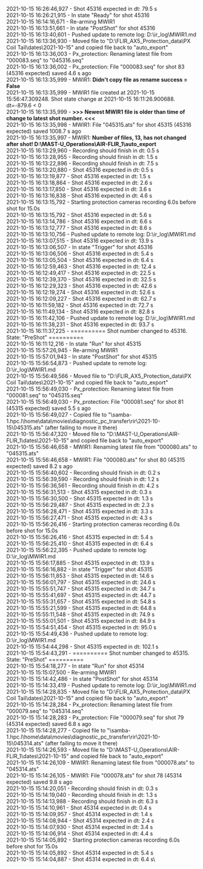 2021-10-15 16:26:46,927 - Shot 45316 expected in dt: 79.5 s\
2021-10-15 16:26:21,915 - In state "Ready" for shot 45316\
2021-10-15 16:14:16,671 - Re-arming MWIR1\
2021-10-15 16:13:51,661 - In state "PostShot" for shot 45316\
2021-10-15 16:13:40,601 - Pushed update to remote log: D:\ir_log\MWIR1.md\
2021-10-15 16:13:36,930 - Moved file to "D:\FLIR_AX5_Protection_data\PX Coil Tail\dates\2021-10-15" and copied file back to "auto_export"\
2021-10-15 16:13:36,003 - Px_protection: Renaming latest file from "000083.seq" to "045316.seq"\
2021-10-15 16:13:36,002 - Px_protection: File "000083.seq" for shot 83 (45316 expected) saved 4.6 s ago\
2021-10-15 16:13:35,999 - MWIR1: **Didn't copy file as rename success = False**\
2021-10-15 16:13:35,999 - MWIR1 file created at 2021-10-15 15:56:47.309248. Shot state change at 2021-10-15 16:11:26.900688. dt=-879.6 < 0\
2021-10-15 16:13:35,999 - **>>> Newest MWIR1 file is older than time of change to latest shot number. <<<**\
2021-10-15 16:13:35,998 - MWIR1: File "045315.ats" for shot 45315 (45316 expected) saved 1008.7 s ago\
2021-10-15 16:13:35,997 - MWIR1: **Number of files, 13, has not changed after shot! D:\MAST-U_Operations\AIR-FLIR_1\auto_export**\
2021-10-15 16:13:29,960 - Recording should finish in dt: 0.5 s\
2021-10-15 16:13:28,955 - Recording should finish in dt: 1.5 s\
2021-10-15 16:13:22,896 - Recording should finish in dt: 7.5 s\
2021-10-15 16:13:20,880 - Shot 45316 expected in dt: 0.5 s\
2021-10-15 16:13:19,877 - Shot 45316 expected in dt: 1.5 s\
2021-10-15 16:13:18,864 - Shot 45316 expected in dt: 2.6 s\
2021-10-15 16:13:17,850 - Shot 45316 expected in dt: 3.6 s\
2021-10-15 16:13:16,838 - Shot 45316 expected in dt: 4.6 s\
2021-10-15 16:13:15,792 - Starting protection cameras recording 6.0s before shot for 15.0s\
2021-10-15 16:13:15,792 - Shot 45316 expected in dt: 5.6 s\
2021-10-15 16:13:14,786 - Shot 45316 expected in dt: 6.6 s\
2021-10-15 16:13:12,777 - Shot 45316 expected in dt: 8.6 s\
2021-10-15 16:13:10,756 - Pushed update to remote log: D:\ir_log\MWIR1.md\
2021-10-15 16:13:07,515 - Shot 45316 expected in dt: 13.9 s\
2021-10-15 16:13:06,507 - In state "Trigger" for shot 45316\
2021-10-15 16:13:06,506 - Shot 45316 expected in dt: 5.4 s\
2021-10-15 16:13:05,504 - Shot 45316 expected in dt: 6.4 s\
2021-10-15 16:12:59,463 - Shot 45316 expected in dt: 12.4 s\
2021-10-15 16:12:49,417 - Shot 45316 expected in dt: 22.5 s\
2021-10-15 16:12:39,370 - Shot 45316 expected in dt: 32.5 s\
2021-10-15 16:12:29,323 - Shot 45316 expected in dt: 42.6 s\
2021-10-15 16:12:19,274 - Shot 45316 expected in dt: 52.6 s\
2021-10-15 16:12:09,227 - Shot 45316 expected in dt: 62.7 s\
2021-10-15 16:11:59,182 - Shot 45316 expected in dt: 72.7 s\
2021-10-15 16:11:49,134 - Shot 45316 expected in dt: 82.8 s\
2021-10-15 16:11:42,106 - Pushed update to remote log: D:\ir_log\MWIR1.md\
2021-10-15 16:11:38,231 - Shot 45316 expected in dt: 93.7 s\
2021-10-15 16:11:37,225 - ========== Shot number changed to 45316. State: "PreShot" ==========\
2021-10-15 16:11:12,216 - In state "Run" for shot 45315\
2021-10-15 15:57:26,945 - Re-arming MWIR1\
2021-10-15 15:57:01,943 - In state "PostShot" for shot 45315\
2021-10-15 15:56:54,873 - Pushed update to remote log: D:\ir_log\MWIR1.md\
2021-10-15 15:56:49,566 - Moved file to "D:\FLIR_AX5_Protection_data\PX Coil Tail\dates\2021-10-15" and copied file back to "auto_export"\
2021-10-15 15:56:49,030 - Px_protection: Renaming latest file from "000081.seq" to "045315.seq"\
2021-10-15 15:56:49,030 - Px_protection: File "000081.seq" for shot 81 (45315 expected) saved 5.5 s ago\
2021-10-15 15:56:49,027 - Copied file to "\\samba-1.hpc.l\home\data\movies\diagnostic_pc_transfer\rir\2021-10-15\045315.ats" (after failing to move it there)\
2021-10-15 15:56:47,320 - Moved file to "D:\MAST-U_Operations\AIR-FLIR_1\dates\2021-10-15" and copied file back to "auto_export"\
2021-10-15 15:56:46,658 - MWIR1: Renaming latest file from "000080.ats" to "045315.ats"\
2021-10-15 15:56:46,658 - MWIR1: File "000080.ats" for shot 80 (45315 expected) saved 8.2 s ago\
2021-10-15 15:56:40,602 - Recording should finish in dt: 0.2 s\
2021-10-15 15:56:39,590 - Recording should finish in dt: 1.2 s\
2021-10-15 15:56:36,561 - Recording should finish in dt: 4.2 s\
2021-10-15 15:56:31,513 - Shot 45315 expected in dt: 0.3 s\
2021-10-15 15:56:30,500 - Shot 45315 expected in dt: 1.3 s\
2021-10-15 15:56:29,487 - Shot 45315 expected in dt: 2.3 s\
2021-10-15 15:56:28,471 - Shot 45315 expected in dt: 3.3 s\
2021-10-15 15:56:27,471 - Shot 45315 expected in dt: 4.3 s\
2021-10-15 15:56:26,416 - Starting protection cameras recording 6.0s before shot for 15.0s\
2021-10-15 15:56:26,416 - Shot 45315 expected in dt: 5.4 s\
2021-10-15 15:56:25,410 - Shot 45315 expected in dt: 6.4 s\
2021-10-15 15:56:22,395 - Pushed update to remote log: D:\ir_log\MWIR1.md\
2021-10-15 15:56:17,885 - Shot 45315 expected in dt: 13.9 s\
2021-10-15 15:56:16,882 - In state "Trigger" for shot 45315\
2021-10-15 15:56:11,853 - Shot 45315 expected in dt: 14.6 s\
2021-10-15 15:56:01,797 - Shot 45315 expected in dt: 24.6 s\
2021-10-15 15:55:51,747 - Shot 45315 expected in dt: 34.7 s\
2021-10-15 15:55:41,697 - Shot 45315 expected in dt: 44.7 s\
2021-10-15 15:55:31,657 - Shot 45315 expected in dt: 54.8 s\
2021-10-15 15:55:21,599 - Shot 45315 expected in dt: 64.8 s\
2021-10-15 15:55:11,548 - Shot 45315 expected in dt: 74.9 s\
2021-10-15 15:55:01,501 - Shot 45315 expected in dt: 84.9 s\
2021-10-15 15:54:51,454 - Shot 45315 expected in dt: 95.0 s\
2021-10-15 15:54:49,436 - Pushed update to remote log: D:\ir_log\MWIR1.md\
2021-10-15 15:54:44,298 - Shot 45315 expected in dt: 102.1 s\
2021-10-15 15:54:43,291 - ========== Shot number changed to 45315. State: "PreShot" ==========\
2021-10-15 15:54:18,277 - In state "Run" for shot 45314\
2021-10-15 15:15:07,500 - Re-arming MWIR1\
2021-10-15 15:14:42,486 - In state "PostShot" for shot 45314\
2021-10-15 15:14:33,419 - Pushed update to remote log: D:\ir_log\MWIR1.md\
2021-10-15 15:14:28,835 - Moved file to "D:\FLIR_AX5_Protection_data\PX Coil Tail\dates\2021-10-15" and copied file back to "auto_export"\
2021-10-15 15:14:28,284 - Px_protection: Renaming latest file from "000079.seq" to "045314.seq"\
2021-10-15 15:14:28,283 - Px_protection: File "000079.seq" for shot 79 (45314 expected) saved 6.8 s ago\
2021-10-15 15:14:28,277 - Copied file to "\\samba-1.hpc.l\home\data\movies\diagnostic_pc_transfer\rir\2021-10-15\045314.ats" (after failing to move it there)\
2021-10-15 15:14:26,593 - Moved file to "D:\MAST-U_Operations\AIR-FLIR_1\dates\2021-10-15" and copied file back to "auto_export"\
2021-10-15 15:14:26,109 - MWIR1: Renaming latest file from "000078.ats" to "045314.ats"\
2021-10-15 15:14:26,105 - MWIR1: File "000078.ats" for shot 78 (45314 expected) saved 9.8 s ago\
2021-10-15 15:14:20,051 - Recording should finish in dt: 0.3 s\
2021-10-15 15:14:19,040 - Recording should finish in dt: 1.3 s\
2021-10-15 15:14:13,988 - Recording should finish in dt: 6.3 s\
2021-10-15 15:14:10,961 - Shot 45314 expected in dt: 0.4 s\
2021-10-15 15:14:09,957 - Shot 45314 expected in dt: 1.4 s\
2021-10-15 15:14:08,944 - Shot 45314 expected in dt: 2.4 s\
2021-10-15 15:14:07,930 - Shot 45314 expected in dt: 3.4 s\
2021-10-15 15:14:06,914 - Shot 45314 expected in dt: 4.4 s\
2021-10-15 15:14:05,892 - Starting protection cameras recording 6.0s before shot for 15.0s\
2021-10-15 15:14:05,892 - Shot 45314 expected in dt: 5.4 s\
2021-10-15 15:14:04,887 - Shot 45314 expected in dt: 6.4 s\
